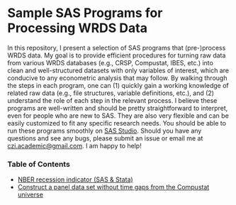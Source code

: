 # Sample SAS Programs for Processing WRDS Data

In this repository, I present a selection of SAS programs that (pre-)process WRDS data.
My goal is to provide efficient procedures for turning raw data from various WRDS databases (e.g., CRSP, Compustat, IBES, etc.) into clean and well-structured datasets with only variables of interest, which are conducive to any econometric analysis that may follow.
By walking through the steps in each program, one can
(1) quickly gain a working knowledge of related raw data (e.g., file structures, variable definitions, etc.),
and (2) understand the role of each step in the relevant process.
I believe these programs are well-written and should be pretty straightforward to interpret, even for people who are new to SAS.
They are also very flexible and can be easily customized to fit any specific research needs.
You should be able to run these programs smoothly on [SAS Studio](https://wrds-www.wharton.upenn.edu/pages/data/sas-studio-wrds/).
Should you have any questions and see any bugs, please submit an issue or email me at czi.academic@gmail.com.
I am happy to help!

### Table of Contents

- [NBER recession indicator (SAS & Stata)]()
- [Construct a panel data set without time gaps from the Compustat universe]()
